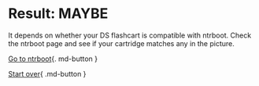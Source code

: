 # Result: MAYBE

It depends on whether your DS flashcart is compatible with ntrboot. Check the ntrboot page and see if your cartridge matches any in the picture.

[Go to ntrboot](https://3ds.hacks.guide/ntrboot){. md-button }

[Start over](/seventeen){ .md-button }